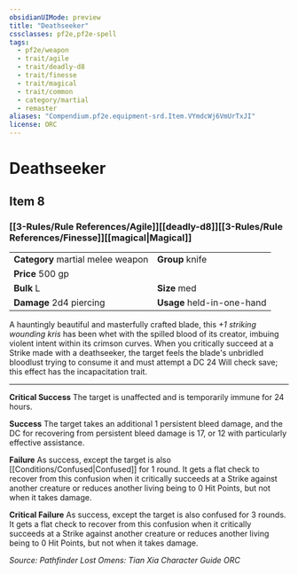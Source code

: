 ```yaml
---
obsidianUIMode: preview
title: "Deathseeker"
cssclasses: pf2e,pf2e-spell
tags:
  - pf2e/weapon
  - trait/agile
  - trait/deadly-d8
  - trait/finesse
  - trait/magical
  - trait/common
  - category/martial
  - remaster
aliases: "Compendium.pf2e.equipment-srd.Item.VYmdcWj6VmUrTxJI"
license: ORC
---
```

# Deathseeker
## Item 8
### [[3-Rules/Rule References/Agile]][[deadly-d8]][[3-Rules/Rule References/Finesse]][[magical|Magical]]

|  |  |
| -- | -- |
| **Category** martial melee weapon | **Group** knife |
| **Price** 500 gp |  |
| **Bulk** L | **Size** med |
| **Damage** 2d4 piercing  | **Usage** held-in-one-hand |



A hauntingly beautiful and masterfully crafted blade, this _+1 striking wounding kris_ has been whet with the spilled blood of its creator, imbuing violent intent within its crimson curves. When you critically succeed at a Strike made with a deathseeker, the target feels the blade's unbridled bloodlust trying to consume it and must attempt a DC 24 Will check save; this effect has the incapacitation trait.

* * *

**Critical Success** The target is unaffected and is temporarily immune for 24 hours.

**Success** The target takes an additional 1 persistent bleed damage, and the DC for recovering from persistent bleed damage is 17, or 12 with particularly effective assistance.

**Failure** As success, except the target is also [[Conditions/Confused|Confused]] for 1 round. It gets a flat check to recover from this confusion when it critically succeeds at a Strike against another creature or reduces another living being to 0 Hit Points, but not when it takes damage.

**Critical Failure** As success, except the target is also confused for 3 rounds. It gets a flat check to recover from this confusion when it critically succeeds at a Strike against another creature or reduces another living being to 0 Hit Points, but not when it takes damage.

*Source: Pathfinder Lost Omens: Tian Xia Character Guide*
*ORC*